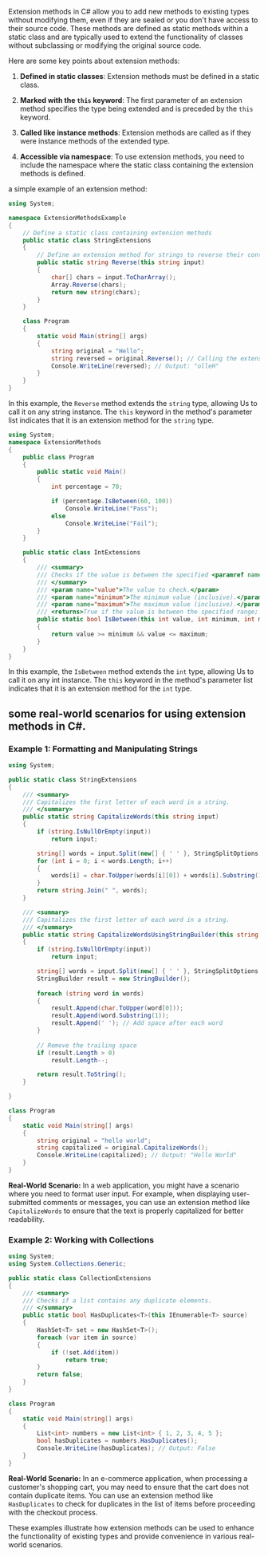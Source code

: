 Extension methods in C# allow you to add new methods to existing types without modifying them, even if they are sealed or you don't have access to their source code. These methods are defined as static methods within a static class and are typically used to extend the functionality of classes without subclassing or modifying the original source code.

Here are some key points about extension methods:

1. **Defined in static classes**: Extension methods must be defined in a static class.

2. **Marked with the `this` keyword**: The first parameter of an extension method specifies the type being extended and is preceded by the `this` keyword.

3. **Called like instance methods**: Extension methods are called as if they were instance methods of the extended type.

4. **Accessible via namespace**: To use extension methods, you need to include the namespace where the static class containing the extension methods is defined.

a simple example of an extension method:
```csharp
using System;

namespace ExtensionMethodsExample
{
    // Define a static class containing extension methods
    public static class StringExtensions
    {
        // Define an extension method for strings to reverse their content
        public static string Reverse(this string input)
        {
            char[] chars = input.ToCharArray();
            Array.Reverse(chars);
            return new string(chars);
        }
    }

    class Program
    {
        static void Main(string[] args)
        {
            string original = "Hello";
            string reversed = original.Reverse(); // Calling the extension method
            Console.WriteLine(reversed); // Output: "olleH"
        }
    }
}
```

In this example, the `Reverse` method extends the `string` type, allowing Us to call it on any string instance. The `this` keyword in the method's parameter list indicates that it is an extension method for the `string` type.


```csharp
using System;
namespace ExtensionMethods
{ 
    public class Program
    {
        public static void Main()
        {
            int percentage = 70;

            if (percentage.IsBetween(60, 100))
                Console.WriteLine("Pass");
            else
                Console.WriteLine("Fail");
        }
    }

    public static class IntExtensions
    {
        /// <summary>
        /// Checks if the value is between the specified <paramref name="minimum"/>  and <paramref name="maximum"/> values, inclusive.
        /// </summary>
        /// <param name="value">The value to check.</param>
        /// <param name="minimum">The minimum value (inclusive).</param>
        /// <param name="maximum">The maximum value (inclusive).</param>
        /// <returns>True if the value is between the specified range; otherwise, false.</returns>
        public static bool IsBetween(this int value, int minimum, int maximum)
        {
            return value >= minimum && value <= maximum;
        }
    }
}
```
In this example, the `IsBetween` method extends the `int` type, allowing Us to call it on any int instance. The `this` keyword in the method's parameter list indicates that it is an extension method for the `int` type.


## some real-world scenarios for using extension methods in C#.

### Example 1: Formatting and Manipulating Strings

```csharp
using System;

public static class StringExtensions
{
    /// <summary>
    /// Capitalizes the first letter of each word in a string.
    /// </summary>
    public static string CapitalizeWords(this string input)
    {
        if (string.IsNullOrEmpty(input))
            return input;

        string[] words = input.Split(new[] { ' ' }, StringSplitOptions.RemoveEmptyEntries);
        for (int i = 0; i < words.Length; i++)
        {
            words[i] = char.ToUpper(words[i][0]) + words[i].Substring(1);
        }
        return string.Join(" ", words);
    }

    /// <summary>
    /// Capitalizes the first letter of each word in a string.
    /// </summary>
    public static string CapitalizeWordsUsingStringBuilder(this string input) // Best Performance
    {
        if (string.IsNullOrEmpty(input))
            return input;

        string[] words = input.Split(new[] { ' ' }, StringSplitOptions.RemoveEmptyEntries);
        StringBuilder result = new StringBuilder();
        
        foreach (string word in words)
        {
            result.Append(char.ToUpper(word[0]));
            result.Append(word.Substring(1));
            result.Append(' '); // Add space after each word
        }
        
        // Remove the trailing space
        if (result.Length > 0)
            result.Length--; 

        return result.ToString();
    }

}

class Program
{
    static void Main(string[] args)
    {
        string original = "hello world";
        string capitalized = original.CapitalizeWords();
        Console.WriteLine(capitalized); // Output: "Hello World"
    }
}
```

**Real-World Scenario:** In a web application, you might have a scenario where you need to format user input. For example, when displaying user-submitted comments or messages, you can use an extension method like `CapitalizeWords` to ensure that the text is properly capitalized for better readability.

### Example 2: Working with Collections

```csharp
using System;
using System.Collections.Generic;

public static class CollectionExtensions
{
    /// <summary>
    /// Checks if a list contains any duplicate elements.
    /// </summary>
    public static bool HasDuplicates<T>(this IEnumerable<T> source)
    {
        HashSet<T> set = new HashSet<T>();
        foreach (var item in source)
        {
            if (!set.Add(item))
                return true;
        }
        return false;
    }
}

class Program
{
    static void Main(string[] args)
    {
        List<int> numbers = new List<int> { 1, 2, 3, 4, 5 };
        bool hasDuplicates = numbers.HasDuplicates();
        Console.WriteLine(hasDuplicates); // Output: False
    }
}
```

**Real-World Scenario:** In an e-commerce application, when processing a customer's shopping cart, you may need to ensure that the cart does not contain duplicate items. You can use an extension method like `HasDuplicates` to check for duplicates in the list of items before proceeding with the checkout process.

These examples illustrate how extension methods can be used to enhance the functionality of existing types and provide convenience in various real-world scenarios.
